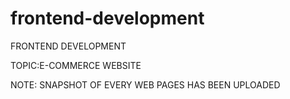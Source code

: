 # frontend-development

FRONTEND DEVELOPMENT

TOPIC:E-COMMERCE WEBSITE

NOTE:
SNAPSHOT OF EVERY WEB PAGES HAS BEEN UPLOADED
